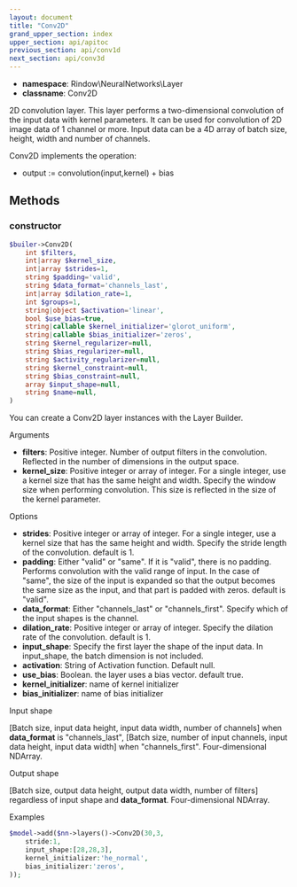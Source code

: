 ```yaml
---
layout: document
title: "Conv2D"
grand_upper_section: index
upper_section: api/apitoc
previous_section: api/conv1d
next_section: api/conv3d
---
```


- **namespace**: Rindow\NeuralNetworks\Layer
- **classname**: Conv2D

 2D convolution layer.
This layer performs a two-dimensional convolution of the input data with kernel parameters.
 It can be used for convolution of 2D image data of 1 channel or more.
 Input data can be a 4D array of batch size, height, width and number of channels.

Conv2D implements the operation:

- output := convolution(input,kernel) + bias


Methods
-------

### constructor
```php
$builer->Conv2D(
    int $filters,
    int|array $kernel_size,
    int|array $strides=1,
    string $padding='valid',
    string $data_format='channels_last',
    int|array $dilation_rate=1,
    int $groups=1,
    string|object $activation='linear',
    bool $use_bias=true,
    string|callable $kernel_initializer='glorot_uniform',
    string|callable $bias_initializer='zeros',
    string $kernel_regularizer=null,
    string $bias_regularizer=null,
    string $activity_regularizer=null,
    string $kernel_constraint=null,
    string $bias_constraint=null,
    array $input_shape=null,
    string $name=null,
)
```
You can create a Conv2D layer instances with the Layer Builder.

Arguments

- **filters**: Positive integer. Number of output filters in the convolution. Reflected in the number of dimensions in the output space.
- **kernel_size**: Positive integer or array of integer. For a single integer, use a kernel size that has the same height and width. Specify the window size when performing convolution.  This size is reflected in the size of the kernel parameter.


Options

- **strides**: Positive integer or array of integer. For a single integer, use a kernel size that has the same height and width. Specify the stride length of the convolution. default is 1.
- **padding**: Either "valid" or "same". If it is "valid", there is no padding.  Performs convolution with the valid range of input.  In the case of "same", the size of the input is expanded so that the output becomes the same size as the input, and that part is padded with zeros. default is "valid".
- **data_format**: Either "channels_last" or "channels_first". Specify which of the input shapes is the channel.
- **dilation_rate**: Positive integer or array of integer. Specify the dilation rate of the convolution. default is 1.
- **input_shape**: Specify the first layer the shape of the input data. In input_shape, the batch dimension is not included.
- **activation**: String of Activation function. Default null.
- **use_bias**: Boolean. the layer uses a bias vector. default true.
- **kernel_initializer**: name of kernel initializer
- **bias_initializer**: name of bias initializer

Input shape

[Batch size, input data height, input data width, number of channels] when **data_format** is "channels_last", [Batch size, number of input channels, input data height, input data width] when "channels_first".
 Four-dimensional NDArray.


Output shape

[Batch size, output data height, output data width, number of filters] regardless of input shape and **data_format**.
 Four-dimensional NDArray.

Examples

```php
$model->add($nn->layers()->Conv2D(30,3,
    stride:1,
    input_shape:[28,28,3],
    kernel_initializer:'he_normal',
    bias_initializer:'zeros',
));
```
